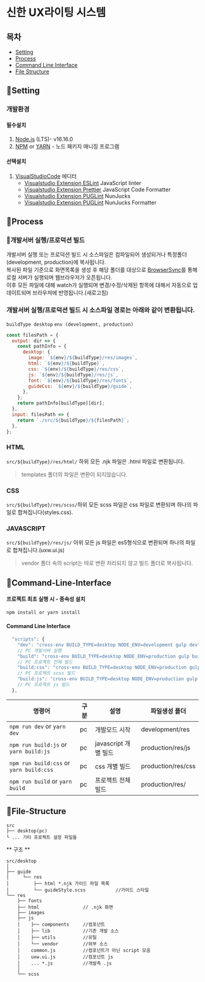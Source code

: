 # 신한 UX라이팅 시스템
## 목차

- [Setting](#setting)
- [Process](#process)
- [Command Line Interface](#command-line-interface)
- [File Structure](#file-structure)

## 📌Setting

### 개발환경

#### 필수설치

1. <a href="https://nodejs.org/ko" target="_blank">Node.js</a> (LTS)- v16.16.0
2. <a href="https://www.npmjs.com" target="_blank">NPM</a> or <a href="https://yarnpkg.com" target="_blank">YARN</a> - 노드 패키지 매니징 프로그램

#### 선택설치

1. <a href="https://code.visualstudio.com" target="_blank">VisualStudioCode</a> 에디터
   - <a href="https://marketplace.visualstudio.com/items?itemName=dbaeumer.vscode-eslint&ssr=false#review-details">Visualstudio Extension ESLint</a> JavaScript linter
   - <a href="https://marketplace.visualstudio.com/items?itemName=esbenp.prettier-vscode&ssr=false#review-details">Visualstudio Extension Prettier</a> JavaScript Code Formatter
   - <a href="https://marketplace.visualstudio.com/items?itemName=ronnidc.nunjucks">Visualstudio Extension PUGLint</a> NunJucks
   - <a href="https://marketplace.visualstudio.com/items?itemName=okitavera.vscode-nunjucks-formatter">Visualstudio Extension PUGLint</a> NunJucks Formatter

## 📌Process

### 🚀개발서버 실행/프로덕션 빌드

개발서버 실행 또는 프로덕션 빌드 시 소스파일은 컴파일되어 생성되거나 특정폴더(development, production)에 복사됩니다.<br/>
복사된 파일 기준으로 화면목록을 생성 후 해당 폴더를 대상으로 <a href="https://browsersync.io/" target="_blank">BrowserSync</a>를 통해 로컬 서버가 실행되며 웹브라우저가 오픈됩니다.<br>
이후 모든 파일에 대해 watch가 실행되며 변경/수정/삭제된 항목에 대해서 자동으로 업데이트되며 브라우저에 반영됩니다.(새로고침)

### 개발서버 실행/프로덕션 빌드 시 소스파일 경로는 아래와 같이 변환됩니다.

`buildType desktop`
`env (development, production)`

```js
const filesPath = {
  output: dir => {
    const pathInfo = {
      desktop: {
        image: `${env}/${buildType}/res/images`,
        html: `${env}/${buildType}`,
        css: `${env}/${buildType}/res/css`,
        js: `${env}/${buildType}/res/js`,
        font: `${env}/${buildType}/res/fonts`,
        guideCss: `${env}/${buildType}/guide`,
      },
    };
    return pathInfo[buildType][dir];
  },
  input: filesPath => {
    return `./src/${buildType}/${filesPath}`;
  },
};
```

### HTML

`src/${buildType}/res/html/` 하위 모든 .njk 파일은 .html 파일로 변환됩니다.

> templates 폴더의 파일은 변환이 되지않습니다.

### CSS

`src/${buildType}/res/scss/`하위 모든 scss 파일은 css 파일로 변환되며 하나의 파일로 합쳐집니다(styles.css).

### JAVASCRIPT

`src/${buildType}/res/js/` 아위 모든 js 파일은 es5형식으로 변환되며 하나의 파일로 합쳐집니다.(uxw.ui.js)

> vendor 폴더 속의 script는 따로 변환 처리되지 않고 빌드 폴더로 복사됩니다.

## 📌Command-Line-Interface

#### 프로젝트 최초 실행 시 - 종속성 설치

```sh
npm install or yarn install
```

#### Command Line Interface

```javascript
  "scripts": {
    "dev": "cross-env BUILD_TYPE=desktop NODE_ENV=development gulp dev",
    // PC 개발서버 실행
    "build": "cross-env BUILD_TYPE=desktop NODE_ENV=production gulp build",
    // PC 프로젝트 전체 빌드
    "build:css": "cross-env BUILD_TYPE=desktop NODE_ENV=production gulp buildcss",
    // PC 프로젝트 scss 빌드
    "build:js": "cross-env BUILD_TYPE=desktop NODE_ENV=production gulp buildjs"
    // PC 프로젝트 js 빌드
  },
```

| 명령어                                       | 구분   | 설명                 | 파일생성 폴더                           |
| ------------------------------------------- | ------ | -------------------- | -------------------------------------- |
| `npm run dev` or `yarn dev`                 | pc     | 개발모드 시작         | development/res                        |
| `npm run build:js` or `yarn build:js`       | pc     | javascript 개별 빌드  | production/res/js                      |
| `npm run build:css` or `yarn build:css`     | pc     | css 개별 빌드         | production/res/css                     |
| `npm run build` or `yarn build`             | pc     | 프로젝트 전체 빌드     | production/res/                        |

## 📌File-Structure

```
src
├── desktop(pc)
└ ... 기타 프로젝트 설정 파일들
```

** 구조 **

```
src/desktop
│
├── guide
│     └── res
│         ├── html *.njk 가이드 파일 목록
│         └── guideStyle.scss           //가이드 스타일
└── res
    ├── fonts  
    ├── html                // .njk 화면
    ├── images 
    ├── js     
    │    ├── components     //컴포넌트
    │    ├── lib            //기존 개발 소스
    │    ├── utils          //유틸
    │    └── vendor         //외부 소스
    │    common.js          //컴포넌트가 아닌 script 모음
    │    uxw.ui.js          //컴포넌트 js
    │    ... *.js           //개발측 .js
    │
    └── scss
     
```
